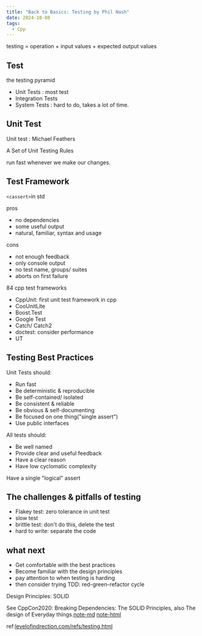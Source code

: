 ```yaml
---
title: "Back to Basics: Testing by Phil Nash"
date: 2024-10-08
tags:
  - Cpp
---
```


testing = operation + input values + expected output values

## Test

the testing pyramid

- Unit Tests : most test
- Integration Tests
- System Tests : hard to do, takes a lot of time.

## Unit Test

Unit test : Michael Feathers

A Set of Unit Testing Rules

run fast whenever we make our changes.

## Test Framework

`<cassert>`in std

pros

- no dependencies
- some useful output
- natural, familiar, syntax and usage

cons

- not enough feedback
- only console output
- no test name, groups/ suites
- aborts on first failure

84 cpp test frameworks

- CppUnit: first unit test framework in cpp
- CooUnitLite
- Boost.Test
- Google Test
- Catch/ Catch2
- doctest: consider performance
- UT

## Testing Best Practices

Unit Tests should:

- Run fast
- Be deterministic & reproducible
- Be self-contained/ isolated
- Be consistent & reliable
- Be obvious & self-documenting
- Be focused on one thing("single assert")
- Use public interfaces

All tests should:

- Be well named
- Provide clear and useful feedback
- Have a clear reason
- Have low cyclomatic complexity

Have a single "logical" assert

## The challenges & pitfalls of testing

- Flakey test: zero tolerance in unit test
- slow test
- brittle test: don't do this, delete the test
- hard to write: separate the code

## what next

- Get comfortable with the best practices
- Become familiar with the design principles
- pay attention to when testing is harding
- then consider trying TDD: red-green-refactor cycle

Design Principles: SOLID

See CppCon2020: Breaking Dependencies: The SOLID Principles, also The design of Everyday things.[note-md](./../2020/breaking_dependencies_the_solid_principles.md) [note-html](./../2020/breaking_dependencies_the_solid_principles.html)

ref:[levelofindrection.com/refs/testing.html](https://levelofindirection.com/refs/testing.html)
